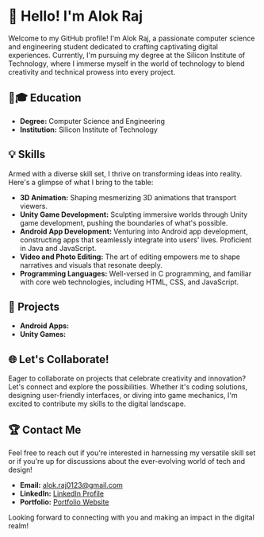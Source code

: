 # 👋 Hello! I'm Alok Raj

Welcome to my GitHub profile! I'm Alok Raj, a passionate computer science and engineering student dedicated to crafting captivating digital experiences. Currently, I'm pursuing my degree at the Silicon Institute of Technology, where I immerse myself in the world of technology to blend creativity and technical prowess into every project.

## 🚀🎓 Education

- **Degree:** Computer Science and Engineering
- **Institution:** Silicon Institute of Technology

## 💡 Skills

Armed with a diverse skill set, I thrive on transforming ideas into reality. Here's a glimpse of what I bring to the table:

- **3D Animation:** Shaping mesmerizing 3D animations that transport viewers.
- **Unity Game Development:** Sculpting immersive worlds through Unity game development, pushing the boundaries of what's possible.
- **Android App Development:** Venturing into Android app development, constructing apps that seamlessly integrate into users' lives. Proficient in Java and JavaScript.
- **Video and Photo Editing:** The art of editing empowers me to shape narratives and visuals that resonate deeply.
- **Programming Languages:** Well-versed in C programming, and familiar with core web technologies, including HTML, CSS, and JavaScript.

## 📱 Projects

- **Android Apps:**
- **Unity Games:** 

## 🌐 Let's Collaborate!

Eager to collaborate on projects that celebrate creativity and innovation? Let's connect and explore the possibilities. Whether it's coding solutions, designing user-friendly interfaces, or diving into game mechanics, I'm excited to contribute my skills to the digital landscape.

## 🏆 Contact Me

Feel free to reach out if you're interested in harnessing my versatile skill set or if you're up for discussions about the ever-evolving world of tech and design!

- **Email:** [alok.raj0123@gmail.com](mailto:alok.raj0123@gmail.com)
- **LinkedIn:** [LinkedIn Profile](https://www.linkedin.com/in/alok-raj-b89627211/)
- **Portfolio:** [Portfolio Website](https://alokrajcse.github.io/about-alok/)

Looking forward to connecting with you and making an impact in the digital realm!
